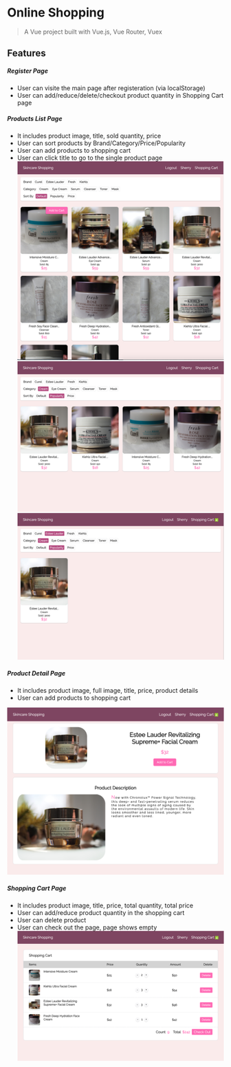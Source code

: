 # Online Shopping
> A Vue project built with Vue.js, Vue Router, Vuex

## Features
##### Register Page
- User can visite the main page after registeration (via localStorage)
- User can add/reduce/delete/checkout product quantity in Shopping Cart page

##### Products List Page
- It includes product image, title, sold quantity, price
- User can sort products by Brand/Category/Price/Popularity
- User can add products to shopping cart
- User can click title to go to the single product page
![Main Page](/show/main_page.png)
![Sort1](/show/sort.png)
![Sort2](/show/sort2.png)

##### Product Detail Page
- It includes product image, full image, title, price, product details
- User can add products to shopping cart

![Detail Page](/show/detail.png)

##### Shopping Cart Page
- It includes product image, title, price, total quantity, total price
- User can add/reduce product quantity in the shopping cart
- User can delete product
- User can check out the page, page shows empty
![Cart Page](/show/cart.png)


